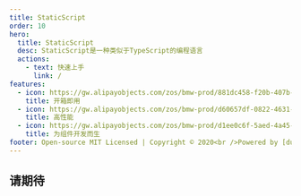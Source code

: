 ```yaml
---
title: StaticScript
order: 10
hero:
  title: StaticScript
  desc: StaticScript是一种类似于TypeScript的编程语言
  actions:
    - text: 快速上手
      link: /
features:
  - icon: https://gw.alipayobjects.com/zos/bmw-prod/881dc458-f20b-407b-947a-95104b5ec82b/k79dm8ih_w144_h144.png
    title: 开箱即用
  - icon: https://gw.alipayobjects.com/zos/bmw-prod/d60657df-0822-4631-9d7c-e7a869c2f21c/k79dmz3q_w126_h126.png
    title: 高性能
  - icon: https://gw.alipayobjects.com/zos/bmw-prod/d1ee0c6f-5aed-4a45-a507-339a4bfe076c/k7bjsocq_w144_h144.png
    title: 为组件开发而生
footer: Open-source MIT Licensed | Copyright © 2020<br />Powered by [dumi](https://d.umijs.org)
---
```


## 请期待
